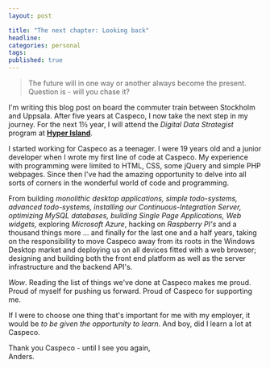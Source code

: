 ```yaml
---
layout: post

title: "The next chapter: Looking back"
headline: 
categories: personal
tags: 
published: true
---
```

> The future will in one way or another always become the present. Question is - will you chase it?

I'm writing this blog post on board the commuter train between Stockholm and Uppsala. After five years at Caspeco, I now take the next step in my journey. For the next 1½ year, I will attend the *Digital Data Strategist* program at **[Hyper Island](http://hyperisland.se)**.  

I started working for Caspeco as a teenager. I were 19 years old and a junior developer when I wrote my first line of code at Caspeco. My experience with programming were limited to HTML, CSS, some jQuery and simple PHP webpages. Since then I've had the amazing opportunity to delve into all sorts of corners in the wonderful world of code and programming.  

From building *monolithic desktop applications, simple todo-systems, advanced todo-systems, installing our Continuous-Integration Server, optimizing MySQL databases, building Single Page Applications, Web widgets,* exploring *Microsoft Azure*, hacking on *Raspberry PI's* and a thousand things more ... and finally for the last one and a half years, taking on the responsibility to move Caspeco away from its roots in the Windows Desktop market and deploying us on all devices fitted with a web browser; designing and building both the front end platform as well as the server infrastructure and the backend API's. 

*Wow*. Reading the list of things we've done at Caspeco makes me proud. Proud of myself for pushing us forward. Proud of Caspeco for supporting me.

If I were to choose one thing that's important for me with my employer, it would be *to be given the opportunity to learn*. And boy, did I learn a lot at Caspeco. 

Thank you Caspeco - until I see you again,  
Anders.